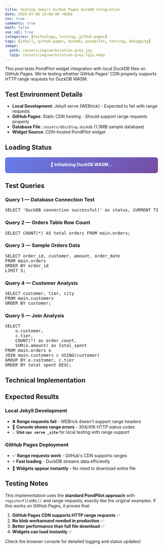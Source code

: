 ```yaml
---
title: Testing Jekyll GitHub Pages DuckDB Integration
date: 2025-07-08 14:00:00 +0500
toc: true
comments: true
math: false
use_sql: true
categories: [technology, testing, github-pages]
tags: [jekyll, github-pages, duckdb, pondpilot, testing, debugging]
image:
  path: /assets/img/workstation-grey.jpg
  lqip: /assets/img/workstation-grey-lqip.webp
---
```


This post tests PondPilot widget integration with local DuckDB files on GitHub Pages. We're testing whether GitHub Pages' CDN properly supports HTTP range requests for DuckDB WASM.

## Test Environment Details

- **Local Development**: Jekyll serve (WEBrick) - Expected to fail with range requests
- **GitHub Pages**: Static CDN hosting - Should support range requests properly
- **Database File**: `/assets/dbs/blog.duckdb` (1.3MB sample database)
- **Widget Source**: CDN-hosted PondPilot widget

## Loading Status

<div id="duckdb-status" style="
  padding: 15px;
  margin: 20px 0;
  border-radius: 8px;
  background: linear-gradient(135deg, #667eea 0%, #764ba2 100%);
  color: white;
  text-align: center;
  font-weight: bold;
">
  <div id="status-text">🔧 Initializing DuckDB WASM...</div>
  <div id="status-details" style="font-size: 0.9em; margin-top: 5px; opacity: 0.9;"></div>
</div>

## Test Queries

### Query 1 — Database Connection Test
<pre class="pondpilot-db">SELECT 'DuckDB connection successful!' as status, CURRENT_TIMESTAMP as loaded_at;</pre>

### Query 2 — Orders Table Row Count
<pre class="pondpilot-db">SELECT COUNT(*) AS total_orders FROM main.orders;</pre>

### Query 3 — Sample Orders Data
<pre class="pondpilot-db">SELECT order_id, customer, amount, order_date 
FROM main.orders 
ORDER BY order_id 
LIMIT 5;</pre>

### Query 4 — Customer Analysis
<pre class="pondpilot-db">SELECT customer, tier, city 
FROM main.customers 
ORDER BY customer;</pre>

### Query 5 — Join Analysis
<pre class="pondpilot-db">SELECT 
    o.customer,
    c.tier,
    COUNT(*) as order_count,
    SUM(o.amount) as total_spent
FROM main.orders o
JOIN main.customers c USING(customer)
GROUP BY o.customer, c.tier
ORDER BY total_spent DESC;</pre>

## Technical Implementation

<!-- Load PondPilot Widget from CDN -->
<script src="https://unpkg.com/pondpilot-widget"></script>

<!-- Alternative: Try loading DuckDB via script tag as fallback -->
<script src="https://cdn.jsdelivr.net/npm/@duckdb/duckdb-wasm@1.29.1-dev68.0/dist/duckdb-browser-eh.js"></script>

<script type="module">
  console.log('🚀 Starting GitHub Pages DuckDB test...');
  console.log('🌐 Environment info:', {
    userAgent: navigator.userAgent,
    location: window.location.href,
    protocol: window.location.protocol,
    isHTTPS: window.location.protocol === 'https:',
    origin: window.location.origin
  });
  
  // Check for potential blocking issues
  if (window.location.protocol === 'file:') {
    console.warn('⚠️ Running on file:// protocol - ES modules may not work');
  }
  
  // Check if ES modules are supported
  if (!('noModule' in HTMLScriptElement.prototype)) {
    console.error('❌ ES modules not supported in this browser');
  } else {
    console.log('✅ ES modules supported');
  }
  
  // Status update helpers
  function updateStatus(text, details = '', isError = false) {
    const statusEl = document.getElementById('status-text');
    const detailsEl = document.getElementById('status-details');
    const containerEl = document.getElementById('duckdb-status');
    
    if (statusEl) statusEl.textContent = text;
    if (detailsEl) detailsEl.textContent = details;
    
    if (isError && containerEl) {
      containerEl.style.background = 'linear-gradient(135deg, #ff6b6b 0%, #ee5a52 100%)';
    } else if (!isError && text.includes('✅')) {
      containerEl.style.background = 'linear-gradient(135deg, #51cf66 0%, #40c057 100%)';
    }
    
    console.log(`📊 Status: ${text}${details ? ` - ${details}` : ''}`);
  }

  async function testDuckDBIntegration() {
    try {
      updateStatus('🔧 Loading DuckDB WASM modules...', 'Importing from jsdelivr CDN');
      
      // Try importing DuckDB WASM with detailed error handling
      let duckdb;
      
      // First, check if DuckDB is available globally (from script tag)
      if (window.duckdb) {
        console.log('✅ Found DuckDB in global scope');
        duckdb = window.duckdb;
      } else {
        console.log('🔄 DuckDB not in global scope, trying ES module import...');
        
        try {
          console.log('🔄 Attempting to import DuckDB from jsdelivr...');
          duckdb = await import('https://cdn.jsdelivr.net/npm/@duckdb/duckdb-wasm@1.29.1-dev68.0/+esm');
          console.log('✅ DuckDB WASM modules loaded successfully from jsdelivr');
        } catch (importError) {
          console.error('❌ Failed to import from jsdelivr:', importError);
          
          // Try alternative CDN
          try {
            console.log('🔄 Trying alternative CDN (unpkg)...');
            duckdb = await import('https://unpkg.com/@duckdb/duckdb-wasm@1.29.1-dev68.0/dist/duckdb-browser-eh.js');
            console.log('✅ DuckDB WASM loaded from unpkg');
          } catch (unpkgError) {
            console.error('❌ Failed to import from unpkg:', unpkgError);
            throw new Error(`Cannot load DuckDB WASM: jsdelivr failed (${importError.message}), unpkg failed (${unpkgError.message})`);
          }
        }
      }
      
      // Check if duckdb object has required methods
      console.log('🔍 Checking DuckDB object:', Object.keys(duckdb));
      if (!duckdb.getJsDelivrBundles) {
        throw new Error('DuckDB object missing required methods');
      }
      
      updateStatus('⚙️ Selecting optimal bundle...', 'Checking browser capabilities');
      const bundles = duckdb.getJsDelivrBundles();
      const bundle = await duckdb.selectBundle(bundles);
      console.log('✅ Bundle selected:', bundle);
      
      updateStatus('👷 Creating Web Worker...', 'Setting up background processing');
      
      // Create worker with fallback
      async function createWorker() {
        try {
          console.log('🔧 Attempting direct worker creation...');
          return new Worker(bundle.mainWorker);
        } catch (err) {
          console.log('⚠️ Direct worker failed, using blob fallback:', err);
          const resp = await fetch(bundle.mainWorker);
          const code = await resp.text();
          const blob = new Blob([code], { type: 'text/javascript' });
          const url = URL.createObjectURL(blob);
          return new Worker(url);
        }
      }

      const worker = await createWorker();
      console.log('✅ Web Worker created successfully');
      
      updateStatus('🔌 Initializing DuckDB instance...', 'Creating database connection');
      const logger = new duckdb.ConsoleLogger(duckdb.LogLevel.WARNING);
      const db = new duckdb.AsyncDuckDB(logger, worker);
      await db.instantiate(bundle.mainModule, bundle.pthreadWorker);
      console.log('✅ DuckDB instance created and instantiated');
      
      updateStatus('📥 Loading database file...', 'Testing range request support');
      
      // Construct the database URL
      const dbPath = '/assets/dbs/blog.duckdb';
      const dbHttpUrl = new URL(dbPath, window.location.href).href;
      console.log('🔗 Database URL:', dbHttpUrl);
      
      // Test if file exists first
      try {
        const testResponse = await fetch(dbHttpUrl, { method: 'HEAD' });
        console.log('📊 Database file HEAD response:', {
          status: testResponse.status,
          contentLength: testResponse.headers.get('content-length'),
          contentType: testResponse.headers.get('content-type'),
          acceptRanges: testResponse.headers.get('accept-ranges'),
          cacheControl: testResponse.headers.get('cache-control')
        });
        
        if (!testResponse.ok) {
          throw new Error(`Database file not accessible: ${testResponse.status} ${testResponse.statusText}`);
        }
        
        const fileSize = testResponse.headers.get('content-length');
        updateStatus('📊 File accessible!', `Size: ${fileSize} bytes, Testing range requests...`);
        
      } catch (headError) {
        console.error('❌ Database file HEAD request failed:', headError);
        throw new Error(`Cannot access database file: ${headError.message}`);
      }
      
      // Try to register and open the database file
      console.log('🔧 Registering database file with DuckDB...');
      await db.registerFileURL('blog.duckdb', dbHttpUrl, duckdb.DuckDBDataProtocol.HTTP, false);
      console.log('✅ Database file registered successfully');
      
      updateStatus('🔓 Opening database...', 'Attempting to read file structure');
      await db.open({ path: 'blog.duckdb' });
      console.log('✅ Database opened successfully!');
      
      updateStatus('🎯 Initializing widgets...', 'Connecting SQL blocks to database');
      
      // Initialize PondPilot widgets
      let widgetCount = 0;
      document.querySelectorAll('pre.pondpilot-db').forEach((el) => {
        try {
          new window.PondPilot.Widget(el, {
            duckdbInstance: db,
            duckdbModule: duckdb,
            theme: document.documentElement.getAttribute('data-mode') || 'light',
            showPoweredBy: true,
          });
          widgetCount++;
          console.log(`✅ Widget ${widgetCount} initialized`);
        } catch (widgetError) {
          console.error('❌ Widget initialization failed:', widgetError);
        }
      });
      
      updateStatus('✅ Integration successful!', `${widgetCount} SQL widgets ready. Range requests working!`);
      console.log('🎉 GitHub Pages DuckDB integration test completed successfully!');
      console.log('📊 Summary: Range requests are supported on GitHub Pages CDN');
      
    } catch (error) {
      console.error('❌ DuckDB integration test failed:', error);
      updateStatus('❌ Integration failed', error.message, true);
      
      // Log detailed error information
      console.error('🔍 Error details:', {
        name: error.name,
        message: error.message,
        stack: error.stack
      });
      
      // Determine if it's a range request issue
      if (error.message.includes('Range request') || error.message.includes('304') || error.message.includes('416')) {
        console.log('🔍 This appears to be a range request issue');
        updateStatus('❌ Range requests not supported', 'This server does not support HTTP range requests', true);
      }
    }
  }

  // Start the test when DOM is ready with timeout
  function startTestWithTimeout() {
    // Add a timeout to catch hanging imports
    const timeoutId = setTimeout(() => {
      console.error('⏰ Test timed out after 30 seconds');
      updateStatus('⏰ Test timeout', 'DuckDB import took too long - possible network or CSP issue', true);
    }, 30000);
    
    testDuckDBIntegration()
      .then(() => {
        clearTimeout(timeoutId);
      })
      .catch((error) => {
        clearTimeout(timeoutId);
        console.error('❌ Test failed:', error);
      });
  }
  
  if (document.readyState === 'loading') {
    document.addEventListener('DOMContentLoaded', startTestWithTimeout);
  } else {
    startTestWithTimeout();
  }
  
  // Additional debugging - check if imports work at all
  console.log('🔍 Testing basic import capability...');
  try {
    import('https://cdn.jsdelivr.net/npm/lodash-es@4.17.21/lodash.js')
      .then(() => console.log('✅ Basic ES module import works'))
      .catch(err => console.error('❌ Basic ES module import failed:', err));
  } catch (e) {
    console.error('❌ Import statement not supported:', e);
  }
</script>

## Expected Results

### Local Jekyll Development
- ❌ **Range requests fail** - WEBrick doesn't support range headers
- 🔧 **Console shows range errors** - 304/416 HTTP status codes
- 💡 **Use `npx serve _site`** for local testing with range support

### GitHub Pages Deployment  
- ✅ **Range requests work** - GitHub's CDN supports ranges
- ⚡ **Fast loading** - DuckDB streams data efficiently
- 🎯 **Widgets appear instantly** - No need to download entire file

## Testing Notes

This implementation uses the **standard PondPilot approach** with `registerFileURL()` and range requests, exactly like the original examples. If this works on GitHub Pages, it proves that:

1. **GitHub Pages CDN supports HTTP range requests** ✅
2. **No blob workaround needed in production** ✅  
3. **Better performance than full file download** ✅
4. **Widgets can load instantly** ✅

Check the browser console for detailed logging and status updates!